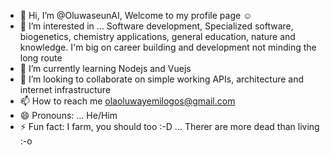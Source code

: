 - 👋 Hi, I’m @OluwaseunAI, Welcome to my profile page ☺️ 
- 👀 I’m interested in ...  Software development, Specialized software, biogenetics, chemistry applications, general education, nature and knowledge. I'm big on career building and development not minding the long route
- 🌱 I’m currently learning Nodejs and Vuejs
- 💞️ I’m looking to collaborate on simple working APIs, architecture and internet infrastructure
- 📫 How to reach me olaoluwayemilogos@gmail.com
- 😄 Pronouns: ... He/Him
- ⚡ Fun fact: I farm, you should too :-D ... Therer are more dead than living :-o

<!---
OluwaseunAI/OluwaseunAI is a ✨ special ✨ repository because its `README.md` (this file) appears on your GitHub profile.
You can click the Preview link to take a look at your changes.
--->

<!---My Personal Profile Page--->
